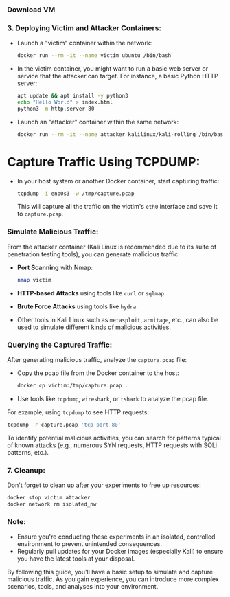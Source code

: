### Download VM




### 3. **Deploying Victim and Attacker Containers**:

- Launch a "victim" container within the network:
  ```bash
  docker run --rm -it --name victim ubuntu /bin/bash
  ```

- In the victim container, you might want to run a basic web server or service that the attacker can target. For instance, a basic Python HTTP server:
  ```bash
  apt update && apt install -y python3
  echo "Hello World" > index.html
  python3 -m http.server 80
  ```

- Launch an "attacker" container within the same network:
  ```bash
  docker run --rm -it --name attacker kalilinux/kali-rolling /bin/bash
  ```

#  **Capture Traffic Using TCPDUMP**:

- In your host system or another Docker container, start capturing traffic:
  ```bash
  tcpdump -i enp0s3 -w /tmp/capture.pcap
  ```

  This will capture all the traffic on the victim's `eth0` interface and save it to `capture.pcap`.

###  **Simulate Malicious Traffic**:

From the attacker container (Kali Linux is recommended due to its suite of penetration testing tools), you can generate malicious traffic:

- **Port Scanning** with Nmap:
  ```bash
  nmap victim
  ```

- **HTTP-based Attacks** using tools like `curl` or `sqlmap`.

- **Brute Force Attacks** using tools like `hydra`.

- Other tools in Kali Linux such as `metasploit`, `armitage`, etc., can also be used to simulate different kinds of malicious activities.

###  **Querying the Captured Traffic**:

After generating malicious traffic, analyze the `capture.pcap` file:

- Copy the pcap file from the Docker container to the host:
  ```bash
  docker cp victim:/tmp/capture.pcap .
  ```

- Use tools like `tcpdump`, `wireshark`, or `tshark` to analyze the pcap file. 

For example, using `tcpdump` to see HTTP requests:
```bash
tcpdump -r capture.pcap 'tcp port 80'
```

To identify potential malicious activities, you can search for patterns typical of known attacks (e.g., numerous SYN requests, HTTP requests with SQLi patterns, etc.).

### 7. **Cleanup**:

Don't forget to clean up after your experiments to free up resources:
```bash
docker stop victim attacker
docker network rm isolated_nw
```

### Note:

- Ensure you're conducting these experiments in an isolated, controlled environment to prevent unintended consequences.
- Regularly pull updates for your Docker images (especially Kali) to ensure you have the latest tools at your disposal.

By following this guide, you'll have a basic setup to simulate and capture malicious traffic. As you gain experience, you can introduce more complex scenarios, tools, and analyses into your environment.
